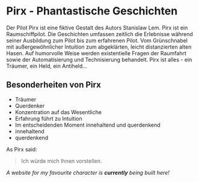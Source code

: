 # Pirx - Phantastische Geschichten

Der Pilot Pirx ist eine fiktive Gestalt des Autors Stanislaw Lem. Pirx ist ein Raumschiffpilot. Die Geschichten umfassen zeitlich die Erlebnisse während seiner Ausbildung zum Pilot bis zum erfahrenen Pilot. Vom Grünschnabel mit außergewöhnlicher Intuition zum abgeklärten, leicht distanzierten alten Hasen. Auf humorvolle Weise werden existentielle Fragen der Raumfahrt sowie der Automatisierung und Technisierung behandelt. Pirx ist alles - ein Träumer, ein Held, ein Antiheld... 

## Besonderheiten von Pirx 

* Träumer  
* Querdenker
* Konzentration auf das Wesentliche
* Erfahrung führt zu Intuition 
* Im entscheidenden Moment innehaltend und querdenkend
 * innehaltend
 * querdenkend

As Pirx said:
> Ich würde mich 
> Ihnen vorstellen.


*A website for my favourite character is **currently** being built here!*

 
